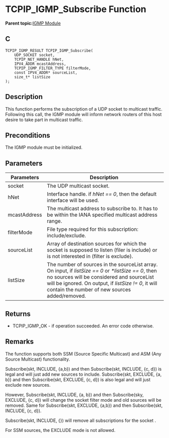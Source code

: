 # TCPIP\_IGMP\_Subscribe Function

**Parent topic:**[IGMP Module](GUID-DCB13BC6-B7A2-45CA-89E7-9474EAF05EFB.md)

## C

```
TCPIP_IGMP_RESULT TCPIP_IGMP_Subscribe(
    UDP_SOCKET socket, 
    TCPIP_NET_HANDLE hNet, 
    IPV4_ADDR mcastAddress, 
    TCPIP_IGMP_FILTER_TYPE filterMode, 
    const IPV4_ADDR* sourceList, 
    size_t* listSize
);
```

## Description

This function performs the subscription of a UDP socket to multicast traffic. Following this call, the IGMP module will inform network routers of this host desire to take part in multicast traffic.

## Preconditions

The IGMP module must be initialized.

## Parameters

|Parameters|Description|
|----------|-----------|
|socket|The UDP multicast socket.|
|hNet|Interface handle. if *hNet == 0*, then the default interface will be used.|
|mcastAddress|The multicast address to subscribe to. It has to be within the IANA specified multicast address range.|
|filterMode|File type required for this subscription: include/exclude.|
|sourceList|Array of destination sources for which the socket is supposed to listen \(filer is include\) or is not interested in \(filter is exclude\).|
|listSize|The number of sources in the sourceList array. On input, if *listSize == 0* or *\*listSize == 0*, then no sources will be considered and sourceList will be ignored. On output, if *listSize != 0*, it will contain the number of new sources added/removed.|

## Returns

-   TCPIP\_IGMP\_OK - if operation succeeded. An error code otherwise.


## Remarks

The function supports both SSM \(Source Specific Multicast\) and ASM \(Any Source Multicast\) functionality.

Subscribe\(skt, INCLUDE, \{a,b\}\) and then Subscribe\(skt, INCLUDE, \{c, d\}\) is legal and will just add new sources to include. Subscribe\(skt, EXCLUDE, \{a, b\}\) and then Subscribe\(skt, EXCLUDE, \{c, d\}\) is also legal and will just exclude new sources.

However, Subscribe\(skt, INCLUDE, \{a, b\}\) and then Subscribe\(sky, EXCLUDE, \{c, d\}\) will change the socket filter mode and old sources will be removed. Same for Subscribe\(skt, EXCLUDE, \{a,b\}\) and then Subscribe\(skt, INCLUDE, \{c, d\}\).

Subscribe\(skt, INCLUDE, \{\}\) will remove all subscriptions for the socket .

For SSM sources, the EXCLUDE mode is not allowed.

